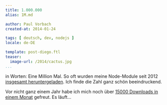 ```yaml
---
title: 1.000.000
alias: 1M.md

author: Paul Vorbach
created-at: 2014-01-24

tags: [ deutsch, dev, nodejs ]
locale: de-DE

template: post-diego.ftl
teaser:
  image-url: /2014/cactus.jpg
...
```



in Worten: Eine Million Mal. So oft wurden meine Node-Module seit 2012
[insgesamt heruntergeladen](http://npm-stat.vorba.ch/charts.html?author=pvorb).
Ich finde die Zahl ganz schön beeindruckend.

Vor nicht ganz einem Jahr habe ich mich noch über [15000 Downloads in einem
Monat](/posts/2013/reichweite-nodejs.html) gefreut. Es läuft...
